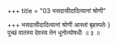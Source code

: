 +++
title = "03 भसदासीदादित्यानां श्रोणी"

+++
भसदासीदादित्यानां श्रोणी आस्तां बृहस्पतेः }  
पुच्छं वातस्य देवस्य तेन धूनोत्योषधीः ॥ ३ ॥